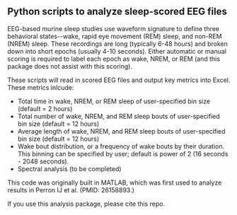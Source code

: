 ## Python scripts to analyze sleep-scored EEG files

EEG-based murine sleep studies use waveform signature to define three behavioral states--wake, rapid eye movement (REM) sleep, and non-REM (NREM) sleep. These recordings are long (typically 6-48 hours) and broken down into short epochs (usually 4-10 seconds). Either automatic or manual scoring is required to label each epoch as wake, NREM, or REM (and this package does not assist with this scoring).

These scripts will read in scored EEG files and output key metrics into Excel. These metrics inlcude:
- Total time in wake, NREM, or REM sleep of user-specified bin size (default = 2 hours)
- Total number of wake, NREM, and REM sleep bouts of user-specified bin size (default = 12 hours)
- Average length of wake, NREM, and REM sleep bouts of user-specified bin size (default = 12 hours)
- Wake bout distribution, or a frequency of wake bouts by their duration. This binning can be specified by user; default is power of 2 (16 seconds - 2048 seconds).
- Spectral analysis (to be completed)

This code was originally built in MATLAB, which was first used to analyze results in Perron IJ et al. (PMID: 26158893.)

If you use this analysis package, please cite this repo.


